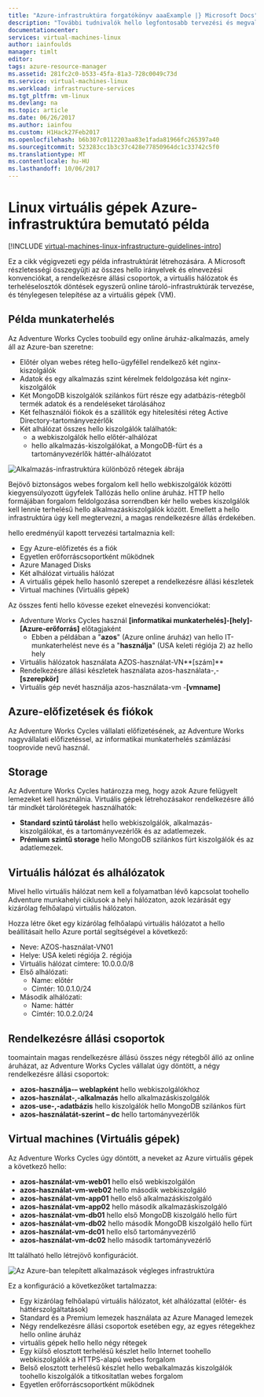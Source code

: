 ```yaml
---
title: "Azure-infrastruktúra forgatókönyv aaaExample |} Microsoft Docs"
description: "További tudnivalók hello legfontosabb tervezési és megvalósítási irányelvek Azure-ban egy példa infrastruktúra üzembe helyezéséhez."
documentationcenter: 
services: virtual-machines-linux
author: iainfoulds
manager: timlt
editor: 
tags: azure-resource-manager
ms.assetid: 281fc2c0-b533-45fa-81a3-728c0049c73d
ms.service: virtual-machines-linux
ms.workload: infrastructure-services
ms.tgt_pltfrm: vm-linux
ms.devlang: na
ms.topic: article
ms.date: 06/26/2017
ms.author: iainfou
ms.custom: H1Hack27Feb2017
ms.openlocfilehash: b6b307c0112203aa83e1fada81966fc265397a40
ms.sourcegitcommit: 523283cc1b3c37c428e77850964dc1c33742c5f0
ms.translationtype: MT
ms.contentlocale: hu-HU
ms.lasthandoff: 10/06/2017
---
```

# <a name="example-azure-infrastructure-walkthrough-for-linux-vms"></a>Linux virtuális gépek Azure-infrastruktúra bemutató példa

[!INCLUDE [virtual-machines-linux-infrastructure-guidelines-intro](../../../includes/virtual-machines-linux-infrastructure-guidelines-intro.md)]

Ez a cikk végigvezeti egy példa infrastruktúrát létrehozására. A Microsoft részletességi összegyűjti az összes hello irányelvek és elnevezési konvenciókat, a rendelkezésre állási csoportok, a virtuális hálózatok és terheléselosztók döntések egyszerű online tároló-infrastruktúrák tervezése, és ténylegesen telepítése az a virtuális gépek (VM).

## <a name="example-workload"></a>Példa munkaterhelés
Az Adventure Works Cycles toobuild egy online áruház-alkalmazás, amely áll az Azure-ban szeretne:

* Előtér olyan webes réteg hello-ügyféllel rendelkező két nginx-kiszolgálók
* Adatok és egy alkalmazás szint kérelmek feldolgozása két nginx-kiszolgálók
* Két MongoDB kiszolgálók szilánkos fürt része egy adatbázis-rétegből termék adatok és a rendeléseket tárolásához
* Két felhasználói fiókok és a szállítók egy hitelesítési réteg Active Directory-tartományvezérlők
* Két alhálózat összes hello kiszolgálók találhatók:
  * a webkiszolgálók hello előtér-alhálózat 
  * hello alkalmazás-kiszolgálókat, a MongoDB-fürt és a tartományvezérlők háttér-alhálózatot

![Alkalmazás-infrastruktúra különböző rétegek ábrája](./media/infrastructure-example/example-tiers.png)

Bejövő biztonságos webes forgalom kell hello webkiszolgálók közötti kiegyensúlyozott ügyfelek Tallózás hello online áruház. HTTP hello formájában forgalom feldolgozása sorrendben kér hello webes kiszolgálók kell lennie terhelésű hello alkalmazáskiszolgálók között. Emellett a hello infrastruktúra úgy kell megtervezni, a magas rendelkezésre állás érdekében.

hello eredményül kapott tervezési tartalmaznia kell:

* Egy Azure-előfizetés és a fiók
* Egyetlen erőforráscsoportként működnek
* Azure Managed Disks
* Két alhálózat virtuális hálózat
* A virtuális gépek hello hasonló szerepet a rendelkezésre állási készletek
* Virtual machines (Virtuális gépek)

Az összes fenti hello kövesse ezeket elnevezési konvenciókat:

* Adventure Works Cycles használ **[informatikai munkaterhelés]-[hely]-[Azure-erőforrás]** előtagjaként
  * Ebben a példában a "**azos**" (Azure online áruház) van hello IT-munkaterhelést neve és a "**használja**" (USA keleti régiója 2) az hello hely
* Virtuális hálózatok használata AZOS-használat-VN**[szám]**
* Rendelkezésre állási készletek használata azos-használata-,-**[szerepkör]**
* Virtuális gép nevét használja azos-használata-vm -**[vmname]**

## <a name="azure-subscriptions-and-accounts"></a>Azure-előfizetések és fiókok
Az Adventure Works Cycles vállalati előfizetésének, az Adventure Works nagyvállalati előfizetéssel, az informatikai munkaterhelés számlázási tooprovide nevű használ.

## <a name="storage"></a>Storage
Az Adventure Works Cycles határozza meg, hogy azok Azure felügyelt lemezeket kell használnia. Virtuális gépek létrehozásakor rendelkezésre álló tár mindkét tárolórétegek használhatók:

* **Standard szintű tárolást** hello webkiszolgálók, alkalmazás-kiszolgálókat, és a tartományvezérlők és az adatlemezek.
* **Prémium szintű storage** hello MongoDB szilánkos fürt kiszolgálók és az adatlemezek.

## <a name="virtual-network-and-subnets"></a>Virtuális hálózat és alhálózatok
Mivel hello virtuális hálózat nem kell a folyamatban lévő kapcsolat toohello Adventure munkahelyi ciklusok a helyi hálózaton, azok lezárását egy kizárólag felhőalapú virtuális hálózaton.

Hozza létre őket egy kizárólag felhőalapú virtuális hálózatot a hello beállításait hello Azure portál segítségével a következő:

* Neve: AZOS-használat-VN01
* Helye: USA keleti régiója 2. régiója
* Virtuális hálózat címtere: 10.0.0.0/8
* Első alhálózati:
  * Name: előtér
  * Címtér: 10.0.1.0/24
* Második alhálózati:
  * Name: háttér
  * Címtér: 10.0.2.0/24

## <a name="availability-sets"></a>Rendelkezésre állási csoportok
toomaintain magas rendelkezésre állású összes négy rétegből álló az online áruházat, az Adventure Works Cycles vállalat úgy döntött, a négy rendelkezésre állási csoportok:

* **azos-használja-– weblapként** hello webkiszolgálókhoz
* **azos-használat-,-alkalmazás** hello alkalmazáskiszolgálók
* **azos-use-,-adatbázis** hello kiszolgálók hello MongoDB szilánkos fürt
* **azos-használatát-szerint – dc** hello tartományvezérlők

## <a name="virtual-machines"></a>Virtual machines (Virtuális gépek)
Az Adventure Works Cycles úgy döntött, a neveket az Azure virtuális gépek a következő hello:

* **azos-használat-vm-web01** hello első webkiszolgálón
* **azos-használat-vm-web02** hello második webkiszolgáló
* **azos-használat-vm-app01** hello első alkalmazáskiszolgáló
* **azos-használat-vm-app02** hello második alkalmazáskiszolgáló
* **azos-használat-vm-db01** hello első MongoDB kiszolgáló hello fürt
* **azos-használat-vm-db02** hello második MongoDB kiszolgáló hello fürt
* **azos-használat-vm-dc01** hello első tartományvezérlő
* **azos-használat-vm-dc02** hello második tartományvezérlő

Itt található hello létrejövő konfigurációt.

![Az Azure-ban telepített alkalmazások végleges infrastruktúra](./media/infrastructure-example/example-config.png)

Ez a konfiguráció a következőket tartalmazza:

* Egy kizárólag felhőalapú virtuális hálózatot, két alhálózattal (előtér- és háttérszolgáltatások)
* Standard és a Premium lemezek használata az Azure Managed lemezek
* Négy rendelkezésre állási csoportok esetében egy, az egyes rétegekhez hello online áruház
* virtuális gépek hello hello négy rétegek
* Egy külső elosztott terhelésű készlet hello Internet toohello webkiszolgálók a HTTPS-alapú webes forgalom
* Belső elosztott terhelésű készlet hello webalkalmazás kiszolgálók toohello kiszolgálók a titkosítatlan webes forgalom
* Egyetlen erőforráscsoportként működnek
